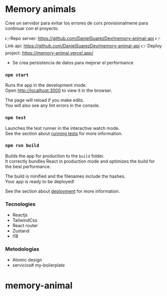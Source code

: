 # Memory animals

Cree un servidor para evitar los errores de cors provisionalmene para continuar con el proyecto.

👉Repo server: https://github.com/DanielSuarezDev/memory-animal-api
👉 Link api: https://github.com/DanielSuarezDev/memory-animal-api
👉 Deploy project: https://memory-animal.vercel.app/

- Se crea persistencia de datos para mejorar el performance

### `npm start`

Runs the app in the development mode.\
Open [http://localhost:3000](http://localhost:3000) to view it in the browser.

The page will reload if you make edits.\
You will also see any lint errors in the console.

### `npm test`

Launches the test runner in the interactive watch mode.\
See the section about [running tests](https://facebook.github.io/create-react-app/docs/running-tests) for more information.

### `npm run build`

Builds the app for production to the `build` folder.\
It correctly bundles React in production mode and optimizes the build for the best performance.

The build is minified and the filenames include the hashes.\
Your app is ready to be deployed!

See the section about [deployment](https://facebook.github.io/create-react-app/docs/deployment) for more information.

### Tecnologies

- Reactjs
- TailwindCss
- React router
- Zustand
- I18


### Metodologias

- Atomic design
- servicios# my-boilerplate
# memory-animal
